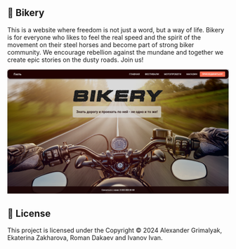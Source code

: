 ## 🚀 Bikery 
This is a website where freedom is not just a word, but a way of life. Bikery is for everyone who likes to feel the real speed and the spirit of the movement on their steel horses and become part of strong biker community. We encourage rebellion against the mundane and together we create epic stories on the dusty roads. Join us!

![Screenshot](./screenshot.png)

## 📝 License

This project is licensed under the Copyright © 2024 Alexander Grimalyak, Ekaterina Zakharova, Roman Dakaev and Ivanov Ivan.

